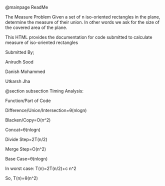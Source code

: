 @mainpage ReadMe

The Measure Problem
Given a set of n iso-oriented rectangles in the plane, determine the measure of
their union.
In other words we ask for the size of the covered area of the plane.

This HTML provides the documentation for code submitted to calculate measure of iso-oriented rectangles

Submitted By;


Anirudh Sood


Danish Mohammed


Utkarsh Jha





@section subsection Timing Analysis:

Function/Part of Code


Difference/Union/Intersection=θ(nlogn)


Blacken/Copy=O(n^2)


Concat=θ(nlogn)


Divide Step=2T(n/2)


Merge Step=O(n^2)


Base Case=θ(nlogn)


In worst case:
T(n)=2T(n/2)+c n^2


So, T(n)=θ(n^2)